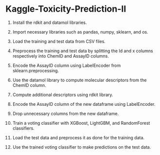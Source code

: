 # Kaggle-Toxicity-Prediction-II

1. Install the rdkit and datamol libraries.

2. Import necessary libraries such as pandas, numpy, sklearn, and os.

3. Load the training and test data from CSV files.

4. Preprocess the training and test data by splitting the Id and x columns respectively into ChemID and AssayID columns.

5. Encode the AssayID column using LabelEncoder from sklearn.preprocessing.

6. Use the datamol library to compute molecular descriptors from the ChemID column.

7. Compute additional descriptors using rdkit library.

8. Encode the AssayID column of the new dataframe using LabelEncoder.

9. Drop unnecessary columns from the new dataframe.

10. Train a voting classifier with XGBoost, LightGBM, and RandomForest classifiers.

11. Load the test data and preprocess it as done for the training data.

12. Use the trained voting classifier to make predictions on the test data.
